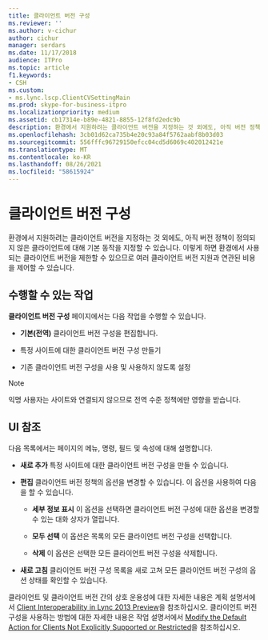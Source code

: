```yaml
---
title: 클라이언트 버전 구성
ms.reviewer: ''
ms.author: v-cichur
author: cichur
manager: serdars
ms.date: 11/17/2018
audience: ITPro
ms.topic: article
f1.keywords:
- CSH
ms.custom:
- ms.lync.lscp.ClientCVSettingMain
ms.prod: skype-for-business-itpro
ms.localizationpriority: medium
ms.assetid: cb17314e-b89e-4821-8855-12f8fd2edc9b
description: 환경에서 지원하려는 클라이언트 버전을 지정하는 것 외에도, 아직 버전 정책이 정의되지 않은 클라이언트에 대해 기본 동작을 지정할 수 있습니다. 이렇게 하면 환경에서 사용되는 클라이언트 버전을 제한할 수 있으므로 여러 클라이언트 버전 지원과 연관된 비용을 제어할 수 있습니다.
ms.openlocfilehash: 3cb01d62ca735b4e20c93a84f5762aabf8b03d03
ms.sourcegitcommit: 556fffc96729150efcc04cd5d6069c402012421e
ms.translationtype: MT
ms.contentlocale: ko-KR
ms.lasthandoff: 08/26/2021
ms.locfileid: "58615924"
---
```

# <a name="client-version-configuration"></a>클라이언트 버전 구성

환경에서 지원하려는 클라이언트 버전을 지정하는 것 외에도, 아직 버전 정책이 정의되지 않은 클라이언트에 대해 기본 동작을 지정할 수 있습니다. 이렇게 하면 환경에서 사용되는 클라이언트 버전을 제한할 수 있으므로 여러 클라이언트 버전 지원과 연관된 비용을 제어할 수 있습니다.

## <a name="tasks-you-can-perform"></a>수행할 수 있는 작업

**클라이언트 버전 구성** 페이지에서는 다음 작업을 수행할 수 있습니다.

- **기본(전역)** 클라이언트 버전 구성을 편집합니다.

- 특정 사이트에 대한 클라이언트 버전 구성 만들기

- 기존 클라이언트 버전 구성을 사용 및 사용하지 않도록 설정

> [!NOTE]
> 익명 사용자는 사이트와 연결되지 않으므로 전역 수준 정책에만 영향을 받습니다.

## <a name="ui-reference"></a>UI 참조

다음 목록에서는 페이지의 메뉴, 명령, 필드 및 속성에 대해 설명합니다.

- **새로 추가** 특정 사이트에 대한 클라이언트 버전 구성을 만들 수 있습니다.

- **편집** 클라이언트 버전 정책의 옵션을 변경할 수 있습니다. 이 옵션을 사용하여 다음을 할 수 있습니다.

  - **세부 정보 표시** 이 옵션을 선택하면 클라이언트 버전 구성에 대한 옵션을 변경할 수 있는 대화 상자가 열립니다.

  - **모두 선택** 이 옵션은 목록의 모든 클라이언트 버전 구성을 선택합니다.

  - **삭제** 이 옵션은 선택한 모든 클라이언트 버전 구성을 삭제합니다.

- **새로 고침** 클라이언트 버전 구성 목록을 새로 고쳐 모든 클라이언트 버전 구성의 옵션 상태를 확인할 수 있습니다.

클라이언트 및 클라이언트 버전 간의 상호 운용성에 대한 자세한 내용은 계획 설명서에서 [Client Interoperability in Lync 2013 Preview](/previous-versions/office/lync-server-2013/lync-server-2013-client-interoperability-in-lync-2013)을 참조하십시오. 클라이언트 버전 구성을 사용하는 방법에 대한 자세한 내용은 작업 설명서에서 [Modify the Default Action for Clients Not Explicitly Supported or Restricted](/previous-versions/office/lync-server-2013/lync-server-2013-modify-the-default-action-for-clients-not-explicitly-supported-or-restricted)을 참조하십시오.